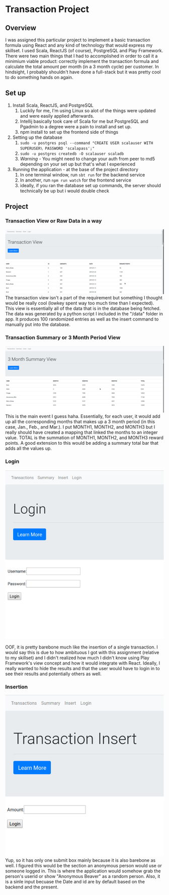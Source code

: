 # Transaction Project
## Overview
I was assigned this particular project to implement a basic transaction formula using React
and any kind of technology that would express my skillset. I used Scala, ReactJS (of course), PostgreSQL and Play Framework. There were two main things that I had to accomplished in order to call it a minimium viable product: correctly implement the transaction formula and calculate the total amount per month (in a 3 month cycle) per customer. In hindsight, I probably shouldn't have done a full-stack but it was pretty cool to do something hands on again.

## Set up
1. Install Scala, ReactJS, and PostgreSQL
   1. Luckily for me, I'm using Linux so alot of the things were updated and were easily applied afterwards.
   2. Intellij basically took care of Scala for me but PostgreSQL and Pgadmin to a degree were a pain to install and set up.
   3. npm install to set up the frontend side of things
2. Setting up the database
   1. `sudo -u postgres psql --command "CREATE USER scalauser WITH SUPERUSER\
PASSWORD 'scalapass';"`
    2. `sudo -u postgres createdb -O scalauser scaladb`
    3. _Warning_ - You might need to change your auth from peer to md5 depending on your set up but that's what I experienced
3. Running the application - at the base of the project directory
   1. In one terminal window, run `sbt run` for the backend service
   2. In another, run `npm run watch` for the frontend service
   3. ideally, if you ran the database set up commands, the server should technically be up but i would double check


## Project
### Transaction View or Raw Data in a way
![Transaction](photos/transaction.png)
The transaction view isn't a part of the requirement but something I thought would be really cool (lowkey spent way too much time than I expected). This view is essentially all of the data that is in the database being fetched. The data was generated by a python script I included in the "/data" folder in app. It produces 100 randomized entries as well as the insert command to manually put into the database.


### Transaction Summary or 3 Month Period View
![TransactionSummary](photos/3-month.png)
This is the main event I guess haha. Essentially, for each user, it would add up all the corresponding months that makes up a 3 month period (in this case, Jan., Feb., and Mar.). I put MONTH1, MONTH2, and MONTH3 but I really should have created a mapping that linked the months to an integer value. TOTAL is the summation of MONTH1, MONTH2, and MONTH3 reward points. A good extension to this would be adding a summary total bar that adds all the values up.


### Login
![Login](photos/login.png)

OOF, it is pretty barebone much like the insertion of a single transaction. I would say this is due to how ambituous I got with this assignment (relative to my skillset) and I didn't realized how much I didn't know using Play Framework's view concept and how it would integrate with React. Ideally, I really wanted to hide the results and that the user would have to login in to see their results and potentially others as well.

### Insertion
![Insertion](photos/insert.png)
Yup, so it has only one submit box mainly because it is also barebone as well. I figured this would be the section an anonymous person would use or someone logged in. This is where the application would somehow grab the person's userid or show "Anonymous Beaver" as a random person. Also, it is a sinle input becuase the Date and id are by default based on the backend and the present.